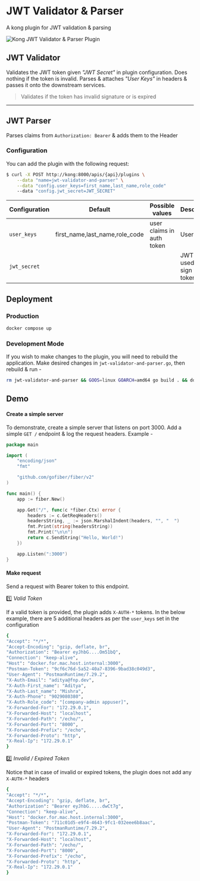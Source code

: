 # JWT Validator & Parser

A kong plugin for JWT validation & parsing

![Kong JWT Validator & Parser Plugin](https://imgur.com/z7Nmuh9.png)

## JWT Validator

Validates the JWT token given _"JWT Secret"_ in plugin configuration.
Does nothing if the token is invalid. Parses & attaches _"User Keys"_ in headers & passes it onto the downstream services.

> Validates if the token has invalid signature or is expired

---

## JWT Parser

Parses claims from `Authorization: Bearer` & adds them to the Header

### Configuration

You can add the plugin with the following request:

```bash
$ curl -X POST http://kong:8000/apis/{api}/plugins \
    --data "name=jwt-validator-and-parser" \
    --data "config.user_keys=first_name,last_name,role_code"
    --data "config.jwt_secret=JWT_SECRET"
```

| Configuration | Default                        | Possible values           | Description                       |
| ------------- | ------------------------------ | ------------------------- | --------------------------------- |
| `user_keys`   | first_name,last_name,role_code | user claims in auth token | User claims                       |
| `jwt_secret`  |                                |                           | JWT secret used to sign the token |

## Deployment

### Production

```bash
docker compose up
```

### Development Mode

If you wish to make changes to the plugin, you will need to rebuild the application. Make desired changes in `jwt-validator-and-parser.go`, then rebuild & run -

```bash
rm jwt-validator-and-parser && GOOS=linux GOARCH=amd64 go build . && docker compose up
```

## Demo
#### Create a simple server
To demonstrate, create a simple server that listens on port 3000. Add a simple `GET /` endpoint & log the request headers. Example -

```go
package main

import (
	"encoding/json"
	"fmt"

	"github.com/gofiber/fiber/v2"
)

func main() {
	app := fiber.New()

	app.Get("/", func(c *fiber.Ctx) error {
		headers := c.GetReqHeaders()
		headersString, _ := json.MarshalIndent(headers, "", "  ")
		fmt.Print(string(headersString))
		fmt.Print("\n\n")
		return c.SendString("Hello, World!")
	})

	app.Listen(":3000")
}
```
#### Make request
Send a request with Bearer token to this endpoint.

1️⃣ *Valid Token*

If a valid token is provided, the plugin adds `X-AUTH-*` tokens. In the below example, there are 5 additional headers as per the `user_keys` set in the configuration

```bash
{
"Accept": "*/*",
"Accept-Encoding": "gzip, deflate, br",
"Authorization": "Bearer eyJhbG....Om51bQ",
"Connection": "keep-alive",
"Host": "docker.for.mac.host.internal:3000",
"Postman-Token": "9cf6c76d-5a52-40a7-8396-9bad38c049d3",
"User-Agent": "PostmanRuntime/7.29.2",
"X-Auth-Email": "aditya@fnp.dev",
"X-Auth-First_name": "Aditya",
"X-Auth-Last_name": "Mishra",
"X-Auth-Phone": "9029080380",
"X-Auth-Role_code": "[company-admin appuser]",
"X-Forwarded-For": "172.29.0.1",
"X-Forwarded-Host": "localhost",
"X-Forwarded-Path": "/echo/",
"X-Forwarded-Port": "8000",
"X-Forwarded-Prefix": "/echo",
"X-Forwarded-Proto": "http",
"X-Real-Ip": "172.29.0.1"
}
```

2️⃣ *Invalid / Expired Token*

Notice that in case of invalid or expired tokens, the plugin does not add any `X-AUTH-*` headers

```bash
{
"Accept": "*/*",
"Accept-Encoding": "gzip, deflate, br",
"Authorization": "Bearer eyJhbG.....dwCt7g",
"Connection": "keep-alive",
"Host": "docker.for.mac.host.internal:3000",
"Postman-Token": "711c01d5-e9f4-4643-9fc1-032eee6b8aac",
"User-Agent": "PostmanRuntime/7.29.2",
"X-Forwarded-For": "172.29.0.1",
"X-Forwarded-Host": "localhost",
"X-Forwarded-Path": "/echo/",
"X-Forwarded-Port": "8000",
"X-Forwarded-Prefix": "/echo",
"X-Forwarded-Proto": "http",
"X-Real-Ip": "172.29.0.1"
}
```
